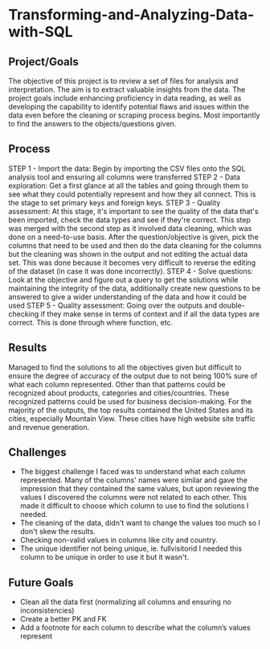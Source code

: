# Transforming-and-Analyzing-Data-with-SQL

## Project/Goals
The objective of this project is to review a set of files for analysis and interpretation. The aim is to extract valuable insights from the data. The project goals include enhancing proficiency in data reading, as well as developing the capability to identify potential flaws and issues within the data even before the cleaning or scraping process begins. Most importantly to find the answers to the objects/questions given. 

## Process
STEP 1 - Import the data: Begin by importing the CSV files onto the SQL analysis tool and ensuring all columns were transferred
STEP 2 - Data exploration: Get a first glance at all the tables and going through them to see what they could potentially represent and how they all connect. This is the stage to set primary keys and foreign keys. 
STEP 3 - Quality assessment: At this stage, it's important to see the quality of the data that's been imported, check the data types and see if they're correct. This step was merged with the second step as it involved data cleaning, which was done on a need-to-use basis. After the question/objective is given, pick the columns that need to be used and then do the data cleaning for the columns but the cleaning was shown in the output and not editing the actual data set. This was done because it becomes very difficult to reverse the editing of the dataset (in case it was done incorrectly).
STEP 4 - Solve questions: Look at the objective and figure out a query to get the solutions while maintaining the integrity of the data, additionally create new questions to be answered to give a wider understanding of the data and how it could be used
STEP 5 - Quality assessment: Going over the outputs and double-checking if they make sense in terms of context and if all the data types are correct. This is done through where function, etc. 


## Results
Managed to find the solutions to all the objectives given but difficult to ensure the degree of accuracy of the output due to not being 100% sure of what each column represented. Other than that patterns could be recognized about products, categories and cities/countries. These recognized patterns could be used for business decision-making. For the majority of the outputs, the top results contained the United States and its cities, especially Mountain View. These cities have high website site traffic and revenue generation.

## Challenges 
 - The biggest challenge I faced was to understand what each column represented. Many of the columns' names were similar and gave the impression that they contained the same values, but upon reviewing the values I discovered the columns were not related to each other. This made it difficult to choose which column to use to find the solutions I needed.
 - The cleaning of the data, didn't want to change the values too much so I don't skew the results.
 - Checking non-valid values in columns like city and country.
 - The unique identifier not being unique, ie. fullvisitorid I needed this column to be unique in order to use it but it wasn't.

## Future Goals
- Clean all the data first (normalizing all columns and ensuring no inconsistencies)
- Create a better PK and FK
- Add a footnote for each column to describe what the column’s values represent
